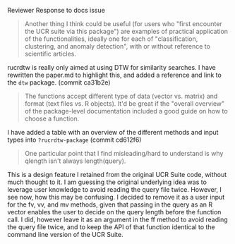Reviewer Response to docs issue

> Another thing I think could be useful (for users who "first encounter the UCR suite via this package") are examples of practical application of the functionalities, ideally one for each of "classification, clustering, and anomaly detection", with or without reference to scientific articles.

rucrdtw is really only aimed at using DTW for similarity searches. I have rewritten the paper.md to highlight this, and added a reference and link to the `dtw` package. (commit ca31b2e)

> The functions accept different type of data (vector vs. matrix) and format (text files vs. R objects). It'd be great if the "overall overview" of the package-level documentation included a good guide on how to choose a function.

I have added a table with an overview of the different methods and input types into `?rucrdtw-package` (commit cd612f6)

> One particular point that I find misleading/hard to understand is why qlength isn't always length(query).

This is a design feature I retained from the original UCR Suite code, without much thought to it. I am guessing the original underlying idea was to leverage user knowledge to avoid reading the query file twice. However, I see now, how this may be confusing. 
I decided to remove it as a user input for the fv, vv, and mv methods, given that passing in the query as an R vector enables the user to decide on the query length before the function call. I did, however leave it as an argument in the ff method to avoid reading the query file twice, and to keep the API of that function identical to the command line version of the UCR Suite.



